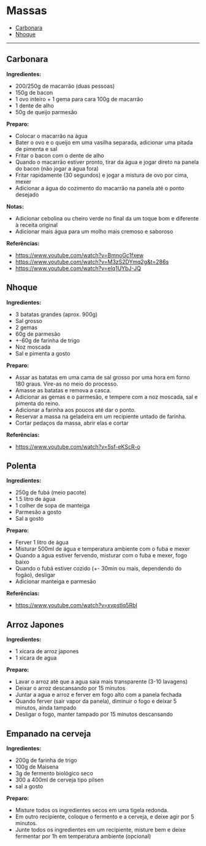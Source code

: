 # Massas

<!-- START doctoc generated TOC please keep comment here to allow auto update -->
<!-- DON'T EDIT THIS SECTION, INSTEAD RE-RUN doctoc TO UPDATE -->


- [Carbonara](#carbonara)
- [Nhoque](#nhoque)

<!-- END doctoc generated TOC please keep comment here to allow auto update -->

---

## Carbonara

**Ingredientes:**

- 200/250g de macarrão (duas pessoas)
- 150g de bacon
- 1 ovo inteiro + 1 gema para cara 100g de macarrão
- 1 dente de alho
- 50g de queijo parmesão

**Preparo:**

- Colocar o macarrão na água
- Bater o ovo e o queijo em uma vasilha separada, adicionar uma pitada de pimenta e sal
- Fritar o bacon com o dente de alho
- Quando o macarrão estiver pronto, tirar da água e jogar direto na panela do bacon (não jogar a água fora)
- Fritar rapidamente (30 segundos) e jogar a mistura de ovo por cima, mexer
- Adicionar a água do cozimento do macarrão na panela até o ponto desejado

**Notas:**

- Adicionar cebolina ou cheiro verde no final da um toque bom e diferente à receita original
- Adicionar mais água para um molho mais cremoso e saboroso

**Referências:**

- https://www.youtube.com/watch?v=BmnoGc1fxew
- https://www.youtube.com/watch?v=M3zS2DYmq2g&t=286s
- https://www.youtube.com/watch?v=elq1UYbJ-JQ


## Nhoque

**Ingredientes:**

- 3 batatas grandes (aprox. 900g)
- Sal grosso
- 2 gemas
- 60g de parmesão
- +-60g de farinha de trigo
- Noz moscada
- Sal e pimenta a gosto

**Preparo:**

- Assar as batatas em uma cama de sal grosso por uma hora em forno 180 graus. Vire-as no meio do processo.
- Amasse as batatas e remova a casca.
- Adicionar as gemas e o parmesão, e tempere com a noz moscada, sal e pimenta do reino.
- Adicionar a farinha aos poucos até dar o ponto.
- Reservar a massa na geladeira em um recipiente untado de farinha.
- Cortar pedaços da massa, abrir elas e cortar

**Referências:**

- https://www.youtube.com/watch?v=5sf-eKScR-o


## Polenta

**Ingredientes:**

- 250g de fubá (meio pacote)
- 1.5 litro de água
- 1 colher de sopa de manteiga
- Parmesão a gosto
- Sal a gosto

**Preparo:**

- Ferver 1 litro de água
- Misturar 500ml de água e temperatura ambiente com o fuba e mexer
- Quando a água estiver fervendo, misturar com o fuba e mexer, fogo baixo
- Quando o fubá estiver cozido (+- 30min ou mais, dependendo do fogão), desligar
- Adicionar manteiga e parmesão

**Referências:**

- https://www.youtube.com/watch?v=xvpstlq5RbI


## Arroz Japones

**Ingredientes:**

- 1 xicara de arroz japones
- 1 xicara de agua

**Preparo:**

- Lavar o arroz até que a agua saia mais transparente (3-10 lavagens)
- Deixar o arroz descansando por 15 minutos
- Juntar a agua e arroz e ferver em fogo alto com a panela fechada
- Quando ferver (sair vapor da panela), diminuir o fogo e deixar 5 minutos, ainda tampado
- Desligar o fogo, manter tampado por 15 minutos descansando


## Empanado na cerveja

**Ingredientes:**

- 200g de farinha de trigo
- 100g de Maisena
- 3g de fermento biológico seco
- 300 a 400ml de cerveja tipo pilsen
- sal a gosto

**Preparo:**

- Misture todos os ingredientes secos em uma tigela redonda.
- Em outro recipiente, coloque o fermento e a cerveja, e deixe agir por 5 minutos.
- Junte todos os ingredientes em um recipiente, misture bem e deixe fermentar por 1h em temperatura ambiente (opcional)
